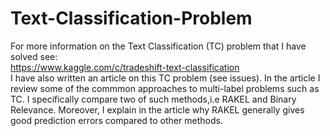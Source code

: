 Text-Classification-Problem
===========================
For more information on the Text Classification (TC) problem that I have solved see:    
https://www.kaggle.com/c/tradeshift-text-classification   
I have also written an article on this TC problem (see issues). In the article I review some
of the commmon approaches to multi-label problems such as TC. I specifically compare two of such
methods,i.e RAKEL and Binary Relevance. Moreover, I explain in the article why RAKEL generally gives good
prediction errors compared to other methods.
